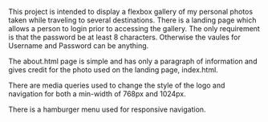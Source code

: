 This project is intended to display a flexbox gallery of my personal photos taken while traveling to several destinations.  There is a landing page which allows a person to login prior to accessing the gallery.  The only requirement is that the password be at least 8 characters.  Otherwise the vaules for Username and Password can be anything.

The about.html page is simple and has only a paragraph of information and gives credit for the photo used on the landing page, index.html.

There are media queries used to change the style of the logo and navigation for both a min-width of 768px and 1024px.

There is a hamburger menu used for responsive navigation.